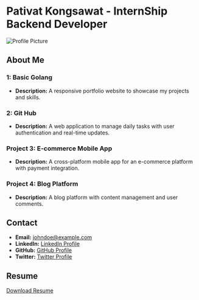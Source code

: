 # Pativat Kongsawat - InternShip Backend Developer
![Profile Picture](https://via.placeholder.com/150)

## About Me


### 1: Basic Golang

- **Description:** A responsive portfolio website to showcase my projects and skills.


### 2: Git Hub

- **Description:** A web application to manage daily tasks with user authentication and real-time updates.


### Project 3: E-commerce Mobile App

- **Description:** A cross-platform mobile app for an e-commerce platform with payment integration.


### Project 4: Blog Platform

- **Description:** A blog platform with content management and user comments.


## Contact

- **Email:** johndoe@example.com
- **LinkedIn:** [LinkedIn Profile](https://linkedin.com/in/johndoe)
- **GitHub:** [GitHub Profile](https://github.com/johndoe)
- **Twitter:** [Twitter Profile](https://twitter.com/johndoe)

## Resume

[Download Resume](https://example.com/resume.pdf)
